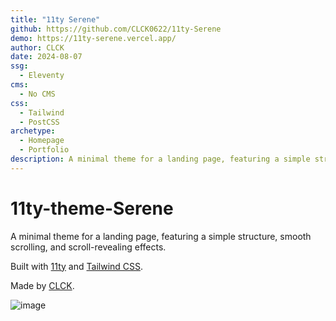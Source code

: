 ```yaml
---
title: "11ty Serene"
github: https://github.com/CLCK0622/11ty-Serene
demo: https://11ty-serene.vercel.app/
author: CLCK
date: 2024-08-07
ssg:
  - Eleventy
cms:
  - No CMS
css:
  - Tailwind
  - PostCSS
archetype:
  - Homepage
  - Portfolio
description: A minimal theme for a landing page, featuring a simple structure, smooth scrolling, and scroll-revealing effects.
---
```


# 11ty-theme-Serene

A minimal theme for a landing page, featuring a simple structure, smooth scrolling, and scroll-revealing effects.

Built with [11ty](https://www.11ty.dev/) and [Tailwind CSS](https://tailwindcss.com/).

Made by [CLCK](https://github.com/CLCK0622).

![image](https://github.com/user-attachments/assets/7d3183a2-68dd-48e3-926d-8166a7abfa6b)

